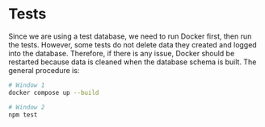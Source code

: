 # Tests
Since we are using a test database, we need to run Docker first, then run the tests. However, some tests do not delete data they created and logged into the database. Therefore, if there is any issue, Docker should be restarted because data is cleaned when the database schema is built. The general procedure is:

```bash
# Window 1
docker compose up --build
```

```bash
# Window 2
npm test
```